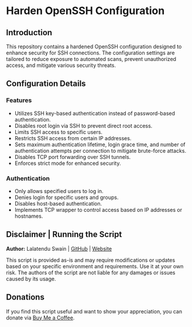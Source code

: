 # Harden OpenSSH Configuration

## Introduction

This repository contains a hardened OpenSSH configuration designed to enhance security for SSH connections. The configuration settings are tailored to reduce exposure to automated scans, prevent unauthorized access, and mitigate various security threats.

## Configuration Details

### Features

- Utilizes SSH key-based authentication instead of password-based authentication.
- Disables root login via SSH to prevent direct root access.
- Limits SSH access to specific users.
- Restricts SSH access from certain IP addresses.
- Sets maximum authentication lifetime, login grace time, and number of authentication attempts per connection to mitigate brute-force attacks.
- Disables TCP port forwarding over SSH tunnels.
- Enforces strict mode for enhanced security.

### Authentication

- Only allows specified users to log in.
- Denies login for specific users and groups.
- Disables host-based authentication.
- Implements TCP wrapper to control access based on IP addresses or hostnames.

## Disclaimer | Running the Script

**Author:** Lalatendu Swain | [GitHub](https://github.com/Lalatenduswain) | [Website](https://blog.lalatendu.info/)

This script is provided as-is and may require modifications or updates based on your specific environment and requirements. Use it at your own risk. The authors of the script are not liable for any damages or issues caused by its usage.

## Donations

If you find this script useful and want to show your appreciation, you can donate via [Buy Me a Coffee](https://www.buymeacoffee.com/lalatendu.swain).
